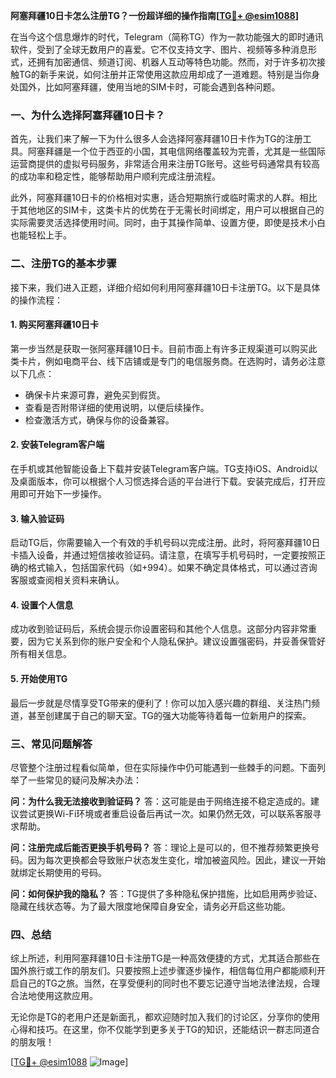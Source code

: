 **阿塞拜疆10日卡怎么注册TG？一份超详细的操作指南[[TG💪+ @esim1088](https://t.me/s/esim1088)]**

在当今这个信息爆炸的时代，Telegram（简称TG）作为一款功能强大的即时通讯软件，受到了全球无数用户的喜爱。它不仅支持文字、图片、视频等多种消息形式，还拥有加密通信、频道订阅、机器人互动等特色功能。然而，对于许多初次接触TG的新手来说，如何注册并正常使用这款应用却成了一道难题。特别是当你身处国外，比如阿塞拜疆，使用当地的SIM卡时，可能会遇到各种问题。

### 一、为什么选择阿塞拜疆10日卡？

首先，让我们来了解一下为什么很多人会选择阿塞拜疆10日卡作为TG的注册工具。阿塞拜疆是一个位于西亚的小国，其电信网络覆盖较为完善，尤其是一些国际运营商提供的虚拟号码服务，非常适合用来注册TG账号。这些号码通常具有较高的成功率和稳定性，能够帮助用户顺利完成注册流程。

此外，阿塞拜疆10日卡的价格相对实惠，适合短期旅行或临时需求的人群。相比于其他地区的SIM卡，这类卡片的优势在于无需长时间绑定，用户可以根据自己的实际需要灵活选择使用时间。同时，由于其操作简单、设置方便，即使是技术小白也能轻松上手。

### 二、注册TG的基本步骤

接下来，我们进入正题，详细介绍如何利用阿塞拜疆10日卡注册TG。以下是具体的操作流程：

#### 1. 购买阿塞拜疆10日卡

第一步当然是获取一张阿塞拜疆10日卡。目前市面上有许多正规渠道可以购买此类卡片，例如电商平台、线下店铺或是专门的电信服务商。在选购时，请务必注意以下几点：
- 确保卡片来源可靠，避免买到假货。
- 查看是否附带详细的使用说明，以便后续操作。
- 检查激活方式，确保与你的设备兼容。

#### 2. 安装Telegram客户端

在手机或其他智能设备上下载并安装Telegram客户端。TG支持iOS、Android以及桌面版本，你可以根据个人习惯选择合适的平台进行下载。安装完成后，打开应用即可开始下一步操作。

#### 3. 输入验证码

启动TG后，你需要输入一个有效的手机号码以完成注册。此时，将阿塞拜疆10日卡插入设备，并通过短信接收验证码。请注意，在填写手机号码时，一定要按照正确的格式输入，包括国家代码（如+994）。如果不确定具体格式，可以通过咨询客服或查阅相关资料来确认。

#### 4. 设置个人信息

成功收到验证码后，系统会提示你设置密码和其他个人信息。这部分内容非常重要，因为它关系到你的账户安全和个人隐私保护。建议设置强密码，并妥善保管好所有相关信息。

#### 5. 开始使用TG

最后一步就是尽情享受TG带来的便利了！你可以加入感兴趣的群组、关注热门频道，甚至创建属于自己的聊天室。TG的强大功能等待着每一位新用户的探索。

### 三、常见问题解答

尽管整个注册过程看似简单，但在实际操作中仍可能遇到一些棘手的问题。下面列举了一些常见的疑问及解决办法：

**问：为什么我无法接收到验证码？**
答：这可能是由于网络连接不稳定造成的。建议尝试更换Wi-Fi环境或者重启设备后再试一次。如果仍然无效，可以联系客服寻求帮助。

**问：注册完成后能否更换手机号码？**
答：理论上是可以的，但不推荐频繁更换号码。因为每次更换都会导致账户状态发生变化，增加被盗风险。因此，建议一开始就绑定长期使用的号码。

**问：如何保护我的隐私？**
答：TG提供了多种隐私保护措施，比如启用两步验证、隐藏在线状态等。为了最大限度地保障自身安全，请务必开启这些功能。

### 四、总结

综上所述，利用阿塞拜疆10日卡注册TG是一种高效便捷的方式，尤其适合那些在国外旅行或工作的朋友们。只要按照上述步骤逐步操作，相信每位用户都能顺利开启自己的TG之旅。当然，在享受便利的同时也不要忘记遵守当地法律法规，合理合法地使用这款应用。

无论你是TG的老用户还是新面孔，都欢迎随时加入我们的讨论区，分享你的使用心得和技巧。在这里，你不仅能学到更多关于TG的知识，还能结识一群志同道合的朋友哦！

[[TG💪+ @esim1088](https://t.me/s/esim1088) ![Image](https://i.postimg.cc/4NQfJmqS/Snipaste-2025-05-13-00-14-12.png)]
